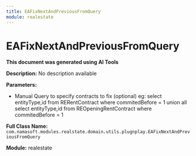 ```yaml
---
title: EAFixNextAndPreviousFromQuery
module: realestate
---
```



<div class='entity-flows'>

# EAFixNextAndPreviousFromQuery

**This document was generated using AI Tools**

**Description:** No description available

**Parameters:**
- Manual Query to specify contracts to fix (optional) eg:
select entityType,id from RERentContract where commitedBefore = 1 
union all
select entityType,id from REOpeningRentContract where commitedBefore = 1 

**Full Class Name:** `com.namasoft.modules.realstate.domain.utils.plugnplay.EAFixNextAndPreviousFromQuery`

**Module:** realestate


</div>

